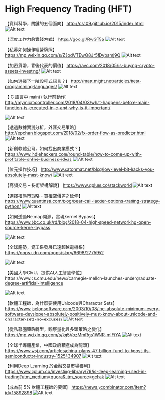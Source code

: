 # High Frequency Trading (HFT)

【資料科學，關鍵的五個面向】
http://cs109.github.io/2015/index.html
![Alt text](https://imageshack.com/a/img923/4374/wc2jmI.png)

【深度工作力的實踐方式】
https://goo.gl/RwGT5a
![Alt text](https://imageshack.com/a/img924/645/ePVXht.png)

【私募如何操作經營牌照】
https://mp.weixin.qq.com/s/Z3odVTEwQ8Jr5fDybsmj9Q
![Alt text](https://imageshack.com/a/img923/68/IbB5PG.jpg)

【加密貨幣，背後代表的價值】
https://avc.com/2018/05/is-buying-crypto-assets-investing/
![Alt text](https://imageshack.com/a/img922/1300/RNXQqJ.jpg)

【如何選擇下一階段程式語言？】
http://matt.might.net/articles/best-programming-languages/
![Alt text](https://imageshack.com/a/img921/2219/uYoSTe.jpg)

【 C 語言中 main() 執行前動作】
http://mymicrocontroller.com/2018/04/03/what-happens-before-main-function-is-executed-in-c-and-why-is-it-important/

![Alt text](https://imageshack.com/a/img921/549/MWss33.jpg)

【透過數據實測分析，外匯交易策略】
http://epchan.blogspot.com/2018/02/fx-order-flow-as-predictor.html
![Alt text](https://imageshack.com/a/img922/4771/XOvCKh.png)

【新創軟體公司，如何找出商業模式？】
https://www.indiehackers.com/round-table/how-to-come-up-with-profitable-online-business-ideas
![Alt text](https://imageshack.com/a/img923/252/KQMtmd.jpg)

【位元操作技巧】
http://www.catonmat.net/blog/low-level-bit-hacks-you-absolutely-must-know/
![Alt text](https://imageshack.com/a/img923/4553/pmwM6X.jpg)

【高頻交易 – 技術架構解說】
https://www.qplum.co/stackworld
![Alt text](https://imageshack.com/a/img922/8607/t3LcAA.jpg)

【選擇權熊市策略 - 買權空價差之延伸】
https://www.quantinsti.com/blog/bear-call-ladder-options-trading-strategy-python/
![Alt text](https://imageshack.com/a/img924/9674/myNVU7.jpg)

【如何透過Netmap開源，實現Kernel Bypass】
https://www.bbc.co.uk/rd/blog/2018-04-high-speed-networking-open-source-kernel-bypass

![Alt text](https://imageshack.com/a/img923/253/Ch3HCI.jpg)

【全球趨勢，資工系發展已遠超越電機系】
https://oops.udn.com/oops/story/6698/2775952

![Alt text](https://imageshack.com/a/img924/7024/3ikkxB.jpg)

【美國大學CMU，提供AI人工智慧學位】
https://www.cs.cmu.edu/news/carnegie-mellon-launches-undergraduate-degree-artificial-intelligence

![Alt text](https://imageshack.com/a/img921/4200/GBGgcx.jpg)

【軟體工程師，為什麼要使用Unicode與Character Sets】
https://www.joelonsoftware.com/2003/10/08/the-absolute-minimum-every-software-developer-absolutely-positively-must-know-about-unicode-and-character-sets-no-excuses/
![Alt text](https://imageshack.com/a/img921/2689/t4YK5x.jpg)

【從私募圈策略轉型，觀察量化與多頭策略之變化】
https://mp.weixin.qq.com/s/kg5VozMmRgs1WNR-mlFiYA
![Alt text](https://imageshack.com/a/img922/3351/fJMtZa.jpg)

【全球半導體產業，中國政府積極成為龍頭】
https://www.wsj.com/articles/china-plans-47-billion-fund-to-boost-its-semiconductor-industry-1525434907
![Alt text](https://imageshack.com/a/img924/5830/1VVra2.jpg)

【利用Deep Learning 於金融交易市場獲利】
https://www.qplum.co/investing-library/79/is-deep-learning-used-in-trading?utm_medium=quora&utm_source=gchak
![Alt text](https://imagizer.imageshack.com/v2/xq90/922/dmLmFH.jpg)

【成為前 5% 軟體工程師的要領】
https://news.ycombinator.com/item?id=15892898
![Alt text](https://s3.amazonaws.com/GoRoost-Heroku/wp-content/uploads/2014/08/hacker-news.jpg)
